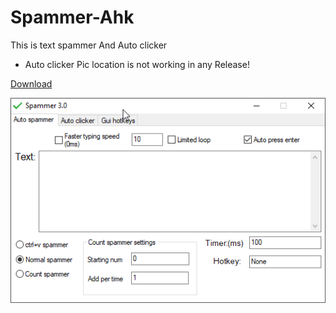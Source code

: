 # Spammer-Ahk

This is text spammer And Auto clicker
+ Auto clicker Pic location is not working in any Release!

[Download](https://github.com/veskeli/Spammer-Ahk/releases)

![Spammer 3.3](https://github.com/veskeli/Spammer-Ahk/blob/master/AutoHotkey_Ensd5vRtD9.png)
